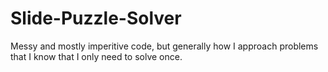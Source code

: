 # Slide-Puzzle-Solver

Messy and mostly imperitive code, but generally how I approach problems that I know that I only need to solve once.
